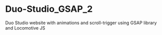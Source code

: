# Duo-Studio_GSAP_2
Duo Studio website with animations and scroll-trigger using GSAP library and Locomotive JS
